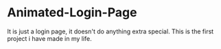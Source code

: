 # Animated-Login-Page
It is just a login page, it doesn't do anything extra special.
This is the first project i have made in my life.
